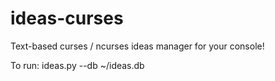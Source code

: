 # ideas-curses
Text-based curses / ncurses ideas manager for your console!

To run: ideas.py --db ~/ideas.db
